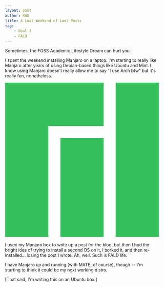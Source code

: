 ```yaml
---
layout: post
author: RWG
title: A Lost Weekend of Lost Posts
tag: 
    - Goal 1
    - FALD
---
```


Sometimes, the FOSS Academic Lifestyle Dream can hurt you. 

I spent the weekend installing Manjaro on a laptop. I'm starting to really like Manjaro after years of using Debian-based things like Ubuntu and Mint. I know using Manjaro doesn't really allow me to say "I use Arch btw" but it's really fun, nonetheless.

<img src="/assets/images/manjaro.png" alt="Manjaro Linux Logo">

I used my Manjaro box to write up a post for the blog, but then I had the bright idea of trying to install a second OS on it, I borked it, and then re-installed... losing the post I wrote. Ah, well. Such is FALD life.

I have Manjaro up and running (with MATE, of course), though -- I'm starting to think it could be my next working distro.

[That said, I'm writing this on an Ubuntu box.]

